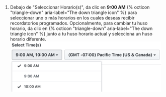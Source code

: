 1. Debajo de "Seleccionar Horario(s)", da clic en **9:00 AM** {% octicon "triangle-down" aria-label="The down triangle icon" %} para seleccionar uno o más horarios en los cuales deseas recibir recordatorios programados. Opcionalmente, para cambiar tu huso horario, da clic en {% octicon "triangle-down" aria-label="The down triangle icon" %} junto a tu huso horario actual y selecciona un huso horario diferente. ![Menús desplegables de seleccionar horario(s)](/assets/images/help/settings/scheduled-reminders-times.png)
